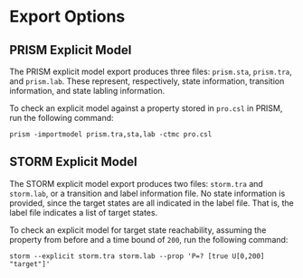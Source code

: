 # Export Options

## PRISM Explicit Model

The PRISM explicit model export produces three files: `prism.sta`, `prism.tra`, and `prism.lab`.
These represent, respectively, state information, transition information, and state labling information.

To check an explicit model against a property stored in `pro.csl` in PRISM, run the following command:

```
prism -importmodel prism.tra,sta,lab -ctmc pro.csl
```

## STORM Explicit Model

The STORM explicit model export produces two files: `storm.tra` and `storm.lab`, or a transition
and label information file. No state information is provided, since the target states are all 
indicated in the label file. That is, the label file indicates a list of target states.

To check an explicit model for target state reachability, assuming the property from before
and a time bound of `200`, run the following command:

```
storm --explicit storm.tra storm.lab --prop 'P=? [true U[0,200] "target"]'
```